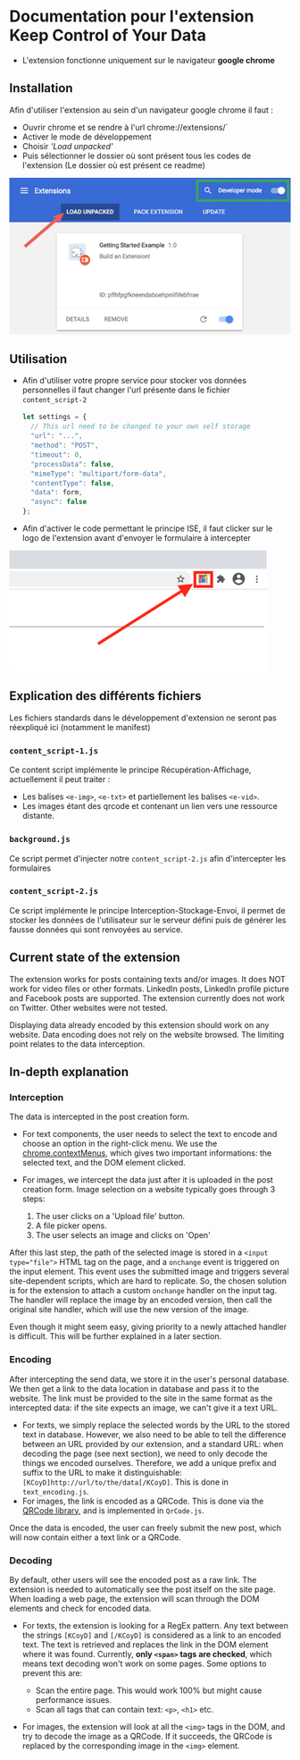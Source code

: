 # Documentation pour l'extension Keep Control of Your Data

- L'extension fonctionne uniquement sur le navigateur **google chrome**

## Installation

Afin d'utiliser l'extension au sein d'un navigateur google chrome il faut :

- Ouvrir chrome et se rendre à l'url chrome://extensions/`
- Activer le mode de développement
- Choisir *'Load unpacked'*
- Puis sélectionner le dossier où sont présent tous les codes de l'extension (Le dossier où est présent ce readme)

![img.png](srcReadme/chrome_load_unpacked_extension.png)

## Utilisation

- Afin d'utiliser votre propre service pour stocker vos données personnelles il faut changer l'url présente dans le fichier `content_script-2`
  ```javascript
  let settings = {
    // This url need to be changed to your own self storage
    "url": "...",
    "method": "POST",
    "timeout": 0,
    "processData": false,
    "mimeType": "multipart/form-data",
    "contentType": false,
    "data": form,
    "async": false
  };
  ```
- Afin d'activer le code permettant le principe ISE, il faut clicker sur le logo de l'extension avant d'envoyer le formulaire à intercepter

![img.png](srcReadme/insert_ISE_script.png)

## Explication des différents fichiers

Les fichiers standards dans le développement d'extension ne seront pas réexpliqué ici (notamment le manifest)

### `content_script-1.js`

Ce content script implémente le principe Récupération-Affichage, actuellement il peut traiter :

- Les balises `<e-img>`, `<e-txt>` et partiellement les balises `<e-vid>`.
- Les images étant des qrcode et contenant un lien vers une ressource distante.

### `background.js`

Ce script permet d'injecter notre `content_script-2.js` afin d'intercepter les formulaires

### `content_script-2.js`

Ce script implémente le principe Interception-Stockage-Envoi, il permet de stocker les données de l'utilisateur sur le serveur défini puis de générer les fausse données qui sont renvoyées au service.

## Current state of the extension

The extension works for posts containing texts and/or images. It does NOT work for video files or other formats.
LinkedIn posts, LinkedIn profile picture and Facebook posts are supported. The extension currently does not work on Twitter. Other websites were not tested.

Displaying data already encoded by this extension should work on any website. Data encoding does not rely on the website browsed. The limiting point relates to the data interception.

## In-depth explanation

### Interception

The data is intercepted in the post creation form.
- For text components, the user needs to select the text to encode and choose an option in the right-click menu. We use the [chrome.contextMenus](https://developer.chrome.com/docs/extensions/reference/contextMenus/), which gives two important informations: the selected text, and the DOM element clicked.

- For images, we intercept the data just after it is uploaded in the post creation form. Image selection on a website typically goes through 3 steps:
  1) The user clicks on a 'Upload file' button.
  2) A file picker opens.
  3) The user selects an image and clicks on 'Open'

After this last step, the path of the selected image is stored in a `<input type="file">` HTML tag on the page, and a `onchange` event is triggered on the input element. This event uses the submitted image and triggers several site-dependent scripts, which are hard to replicate.
So, the chosen solution is for the extension to attach a custom `onchange` handler on the input tag. The handler will replace the image by an encoded version, then call the original site handler, which will use the new version of the image.

Even though it might seem easy, giving priority to a newly attached handler is difficult. This will be further explained in a later section.

### Encoding

After intercepting the send data, we store it in the user's personal database. We then get a link to the data location in database and pass it to the website.
The link must be provided to the site in the same format as the intercepted data: if the site expects an image, we can't give it a text URL.
- For texts, we simply replace the selected words by the URL to the stored text in database. However, we also need to be able to tell the difference between an URL provided by our extension, and a standard URL: when decoding the page (see next section), we need to only decode the things we encoded ourselves.
Therefore, we add a unique prefix and suffix to the URL to make it distinguishable: `[KCoyD]http://url/to/the/data[/KCoyD]`.
This is done in `text_encoding.js`.
- For images, the link is encoded as a QRCode. This is done via the [QRCode library](https://www.npmjs.com/package/@nuintun/qrcode), and is implemented in `QrCode.js`.

Once the data is encoded, the user can freely submit the new post, which will now contain either a text link or a QRCode.

### Decoding

By default, other users will see the encoded post as a raw link. The extension is needed to automatically see the post itself on the site page.
When loading a web page, the extension will scan through the DOM elements and check for encoded data.
- For texts, the extension is looking for a RegEx pattern. Any text between the strings `[KCoyD]` and `[/KCoyD]` is considered as a link to an encoded text. The text is retrieved and replaces the link in the DOM element where it was found. Currently, **only `<span>` tags are checked**, which means text decoding won't work on some pages. Some options to prevent this are:
  - Scan the entire page. This would work 100% but might cause performance issues.
  - Scan all tags that can contain text: `<p>`, `<h1>` etc.

- For images, the extension will look at all the `<img>` tags in the DOM, and try to decode the image as a QRCode. If it succeeds, the QRCode is replaced by the corresponding image in the `<img>` element.
  
  
